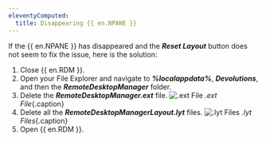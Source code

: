 ```yaml
---
eleventyComputed:
  title: Disappearing {{ en.NPANE }}
---
```


If the {{ en.NPANE }} has disappeared and the ***Reset Layout*** button does not seem to fix the issue, here is the solution:  

1. Close {{ en.RDM }}. 
1. Open your File Explorer and navigate to ***%localappdata%***, ***Devolutions***, and then the ***RemoteDesktopManager*** folder.  
1. Delete the ***RemoteDesktopManager.ext*** file. 
![.ext File](/img/en/kb/KB0006.png)
*.ext File*{.caption} 
1. Delete all the ***RemoteDesktopManagerLayout.lyt*** files. 
![.lyt Files](/img/en/kb/KB0007.png)
*.lyt Files*{.caption} 
1. Open {{ en.RDM }}. 
